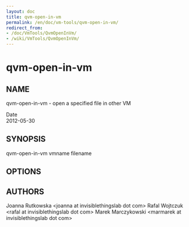 ```yaml
---
layout: doc
title: qvm-open-in-vm
permalink: /en/doc/vm-tools/qvm-open-in-vm/
redirect_from:
- /doc/VmTools/QvmOpenInVm/
- /wiki/VmTools/QvmOpenInVm/
---
```


qvm-open-in-vm
==============

NAME
----

qvm-open-in-vm - open a specified file in other VM

Date  
2012-05-30

SYNOPSIS
--------

qvm-open-in-vm vmname filename

OPTIONS
-------

AUTHORS
-------

Joanna Rutkowska \<joanna at invisiblethingslab dot com\>
Rafal Wojtczuk \<rafal at invisiblethingslab dot com\>
Marek Marczykowski \<marmarek at invisiblethingslab dot com\>
